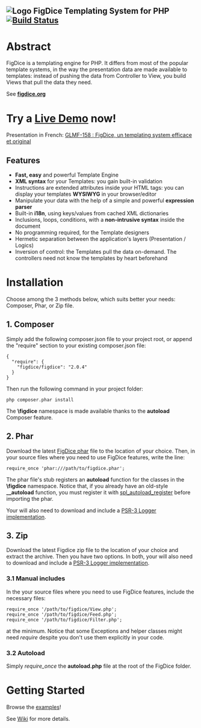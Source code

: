 ## ![Logo](https://c.fsdn.com/allura/p/figdice/icon) FigDice Templating System for PHP [![Build Status](https://travis-ci.org/gabrielzerbib/figdice.svg?branch=master)](https://travis-ci.org/gabrielzerbib/figdice)
# Abstract

FigDice is a templating engine for PHP.
It differs from most of the popular template systems, in the way the presentation data are made available to templates: instead of pushing the data from Controller to View, you build Views that pull the data they need.

See **[figdice.org](http://www.figdice.org/)**

# Try a [Live Demo](http://demo.figdice.org/) now!


Presentation in French: [GLMF-158 : FigDice, un templating system efficace et original](http://connect.ed-diamond.com/GNU-Linux-Magazine/GLMF-158/FigDice-un-Templating-System-efficace-et-original)

## Features

- **Fast, easy** and powerful Template Engine
- **XML syntax** for your Templates: you gain built-in validation
- Instructions are extended attributes inside your HTML tags: you can display your templates **WYSIWYG** in your browser/editor
- Manipulate your data with the help of a simple and powerful **expression parser**
- Built-in **i18n**, using keys/values from cached XML dictionaries
- Inclusions, loops, conditions, with a **non-intrusive syntax** inside the document
- No programming required, for the Template designers
- Hermetic separation between the application's layers (Presentation / Logics)
- Inversion of control: the Templates pull the data on-demand. The controllers need not know the templates by heart beforehand

# Installation

Choose among the 3 methods below, which suits better your needs: Composer, Phar, or Zip file.

## 1. Composer

Simply add the following composer.json file to your project root, or append the "require" section to your existing composer.json file:

    {
      "require": {
        "figdice/figdice": "2.0.4"
      }
    }

Then run the following command in your project folder:

    php composer.phar install

The **\figdice** namespace is made available thanks to the **autoload** Composer feature.



## 2. Phar

Download the latest [FigDice phar](https://github.com/gabrielzerbib/figdice/releases/download/2.0.4/figdice-2.0.4.phar) file to the location of your choice.
Then, in your source files where you need to use FigDice features, write the line:

    require_once 'phar:///path/to/figdice.phar';

The phar file's stub registers an **autoload** function for the classes in the **\figdice** namespace. Notice that, if you already have an old-style **__autoload** function, you must register it with [spl_autoload_register](http://php.net/manual/en/function.spl-autoload-register.php) before importing the phar.

Your will also need to download and include a [PSR-3 Logger implementation](https://github.com/php-fig/log).



## 3. Zip

Download the latest Figdice zip file to the location of your choice and extract the archive. Then you have two options. In both, your will also need to download and include a [PSR-3 Logger implementation](https://github.com/php-fig/log).

### 3.1 Manual includes

In the your source files where you need to use FigDice features, include the necessary files:

    require_once '/path/to/figdice/View.php';
    require_once '/path/to/figdice/Feed.php';
    require_once '/path/to/figdice/Filter.php';

at the minimum.
Notice that some Exceptions and helper classes might need *require* despite you don't use them explicitly in your code.

### 3.2 Autoload

Simply *require_once* the **autoload.php** file at the root of the FigDice folder.




# Getting Started

Browse the [examples](https://github.com/gabrielzerbib/figdice/tree/master/examples)!

See [Wiki](https://github.com/gabrielzerbib/figdice/wiki) for more details.




